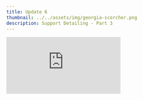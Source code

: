 ```yaml
---
title: Update 6
thumbnail: ../../assets/img/georgia-scorcher.png
description: Support Detailing - Part 3
---
```

<div class="embed-wrapper"><iframe src="https://www.youtube.com/embed/XulMe3Lc5Ww?si=X8DOccuUwNaHVMhF" title="YouTube video player" frameborder="0" allow="accelerometer; autoplay; clipboard-write; encrypted-media; gyroscope; picture-in-picture; web-share" referrerpolicy="strict-origin-when-cross-origin" allowfullscreen></iframe></div>